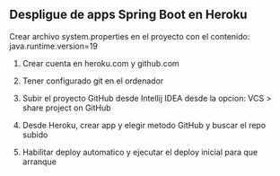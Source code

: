 ## Despligue de apps Spring Boot en Heroku

Crear archivo system.properties en el proyecto con el contenido:
java.runtime.version=19

1. Crear cuenta en heroku.com y github.com

2. Tener configurado git en el ordenador

3. Subir el proyecto GitHub desde Intellij IDEA desde la opcion: VCS > share project on GitHub

4. Desde Heroku, crear app y elegir metodo GitHub y buscar el repo subido

5. Habilitar deploy automatico y ejecutar el deploy inicial para que arranque
